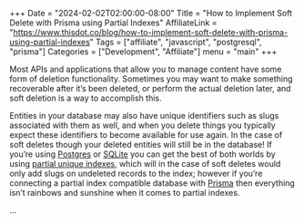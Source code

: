 +++
Date = "2024-02-02T02:00:00-08:00"
Title = "How to Implement Soft Delete with Prisma using Partial Indexes"
AffiliateLink = "https://www.thisdot.co/blog/how-to-implement-soft-delete-with-prisma-using-partial-indexes"
Tags = ["affiliate", "javascript", "postgresql", "prisma"]
Categories = ["Development", "Affiliate"]
menu = "main"
+++

Most APIs and applications that allow you to manage content have some form of
deletion functionality. Sometimes you may want to make something recoverable
after it’s been deleted, or perform the actual deletion later, and soft
deletion is a way to accomplish this.

Entities in your database may also have unique identifiers such as slugs
associated with them as well, and when you delete things you typically expect
these identifiers to become available for use again. In the case of soft
deletes though your deleted entities will still be in the database! If you’re
using [Postgres](https://www.postgresql.org/) or
[SQLite](https://www.sqlite.org/index.html) you can get the best of both worlds
by using [partial unique indexes](https://www.sqlite.org/partialindex.html),
which will in the case of soft deletes would only add slugs on undeleted
records to the index; however if you’re connecting a partial index compatible
database with [Prisma](https://www.thisdot.co/blog?tags=prisma) then everything
isn’t rainbows and sunshine when it comes to partial indexes.

<!--more-->

...
